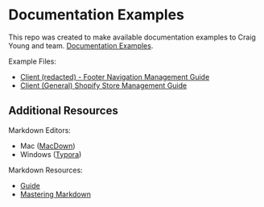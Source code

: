 # Documentation Examples

This repo was created to make available documentation examples to Craig Young and team. [Documentation Examples](https://github.com/jeremybwilson/documentation-examples).

Example Files:

- [Client (redacted) - Footer Navigation Management Guide]()
- [Client (General) Shopify Store Management Guide]()

## Additional Resources

Markdown Editors:

- Mac ([MacDown](https://macdown.uranusjr.com/))
- Windows ([Typora](https://typora.io/))

Markdown Resources:

- [Guide](https://www.markdownguide.org/)
- [Mastering Markdown](https://guides.github.com/features/mastering-markdown/)
